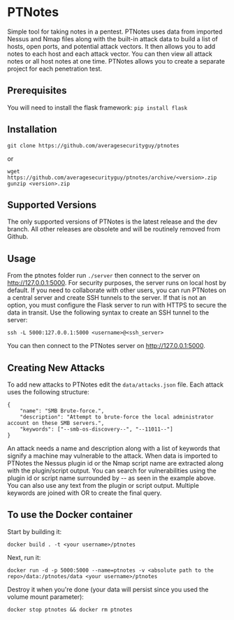 # PTNotes
Simple tool for taking notes in a pentest. PTNotes uses data from imported Nessus and Nmap files along with the built-in attack data to build a list of hosts, open ports, and potential attack vectors. It then allows you to add notes to each host and each attack vector. You can then view all attack notes or all host notes at one time. PTNotes allows you to create a separate project for each penetration test.

## Prerequisites
You will need to install the flask framework: `pip install flask`

## Installation
`git clone https://github.com/averagesecurityguy/ptnotes`

or

```
wget https://github.com/averagesecurityguy/ptnotes/archive/<version>.zip
gunzip <version>.zip
```

## Supported Versions
The only supported versions of PTNotes is the latest release and the dev branch. All other releases are obsolete and will be routinely removed from Github.


## Usage
From the ptnotes folder run `./server` then connect to the server on http://127.0.0.1:5000. For security purposes, the server runs on local host by default. If you need to collaborate with other users, you can run PTNotes on a central server and create SSH tunnels to the server. If that is not an option, you must configure the Flask server to run with HTTPS to secure the data in transit. Use the following syntax to create an SSH tunnel to the server:

```
ssh -L 5000:127.0.0.1:5000 <username>@<ssh_server>
```

You can then connect to the PTNotes server on http://127.0.0.1:5000.

## Creating New Attacks
To add new attacks to PTNotes edit the `data/attacks.json` file. Each attack uses the following structure:

```
{
    "name": "SMB Brute-force.",
    "description": "Attempt to brute-force the local administrator account on these SMB servers.",
    "keywords": ["--smb-os-discovery--", "--11011--"]
}
```

An attack needs a name and description along with a list of keywords that signify a machine may vulnerable to the attack. When data is imported to PTNotes the Nessus plugin id or the Nmap script name are extracted along with the plugin/script output. You can search for vulnerabilities using the plugin id or script name surrounded by -- as seen in the example above. You can also use any text from the plugin or script output. Multiple keywords are joined with OR to create the final query.

## To use the Docker container
Start by building it:
```
docker build . -t <your username>/ptnotes
```
Next, run it:
```
docker run -d -p 5000:5000 --name=ptnotes -v <absolute path to the repo>/data:/ptnotes/data <your username>/ptnotes
```
Destroy it when you're done (your data will persist since you used the volume mount parameter):
```
docker stop ptnotes && docker rm ptnotes
```
